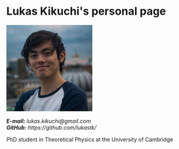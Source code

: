 # Lukas Kikuchi's personal page

<div style="">
<img  src="./media/me.jpg">
<p><i><b>E-mail:</b> lukas.kikuchi@gmail.com <br>
<b>GitHub:</b> https://github.com/lukastk/</i></p>
</div>

PhD student in Theoretical Physics at the University of Cambridge
